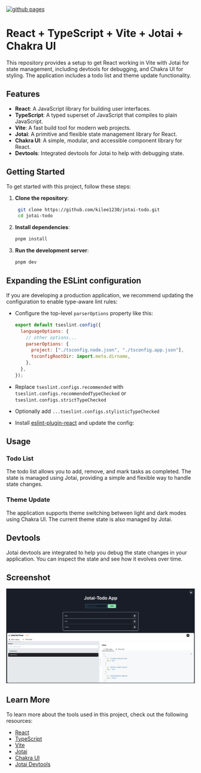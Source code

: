 [![github pages](https://github.com/kilee1230/jotai-todo/actions/workflows/gh-pages.yml/badge.svg)](https://github.com/kilee1230/jotai-todo/actions/workflows/gh-pages.yml)

# React + TypeScript + Vite + Jotai + Chakra UI

This repository provides a setup to get React working in Vite with Jotai for state management, including devtools for debugging, and Chakra UI for styling. The application includes a todo list and theme update functionality.

## Features

- **React**: A JavaScript library for building user interfaces.
- **TypeScript**: A typed superset of JavaScript that compiles to plain JavaScript.
- **Vite**: A fast build tool for modern web projects.
- **Jotai**: A primitive and flexible state management library for React.
- **Chakra UI**: A simple, modular, and accessible component library for React.
- **Devtools**: Integrated devtools for Jotai to help with debugging state.

## Getting Started

To get started with this project, follow these steps:

1. **Clone the repository**:

   ```sh
    git clone https://github.com/kilee1230/jotai-todo.git
    cd jotai-todo
   ```

2. **Install dependencies**:

   ```sh
   pnpm install
   ```

3. **Run the development server**:
   ```sh
   pnpm dev
   ```

## Expanding the ESLint configuration

If you are developing a production application, we recommend updating the configuration to enable type-aware lint rules:

- Configure the top-level `parserOptions` property like this:

  ```js
  export default tseslint.config({
    languageOptions: {
      // other options...
      parserOptions: {
        project: ["./tsconfig.node.json", "./tsconfig.app.json"],
        tsconfigRootDir: import.meta.dirname,
      },
    },
  });
  ```

- Replace `tseslint.configs.recommended` with `tseslint.configs.recommendedTypeChecked` or `tseslint.configs.strictTypeChecked`
- Optionally add `...tseslint.configs.stylisticTypeChecked`
- Install [eslint-plugin-react](https://github.com/jsx-eslint/eslint-plugin-react) and update the config:

## Usage

### Todo List

The todo list allows you to add, remove, and mark tasks as completed. The state is managed using Jotai, providing a simple and flexible way to handle state changes.

### Theme Update

The application supports theme switching between light and dark modes using Chakra UI. The current theme state is also managed by Jotai.

## Devtools

Jotai devtools are integrated to help you debug the state changes in your application. You can inspect the state and see how it evolves over time.

## Screenshot

![Alt text](./screenshot.png)

## Learn More

To learn more about the tools used in this project, check out the following resources:

- [React](https://reactjs.org/)
- [TypeScript](https://www.typescriptlang.org/)
- [Vite](https://vitejs.dev/)
- [Jotai](https://jotai.org/)
- [Chakra UI](https://chakra-ui.com/)
- [Jotai Devtools](https://github.com/pmndrs/jotai/tree/main/devtools)
